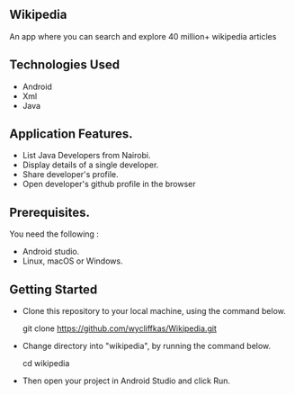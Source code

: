 ## Wikipedia
An app where you can search and explore 40 million+ wikipedia articles

## Technologies Used
- Android
- Xml
- Java

## Application Features.
- List Java Developers from Nairobi.
- Display details of a single developer.
- Share developer's profile.
- Open developer's github profile in the browser 

## Prerequisites.

You need the following :
- Android studio.
- Linux, macOS or Windows.

## Getting Started

- Clone this repository to your local machine, using the command below.

   git clone https://github.com/wycliffkas/Wikipedia.git

- Change directory into "wikipedia", by running the command below.

   cd wikipedia

- Then open your project in Android Studio and click Run.
